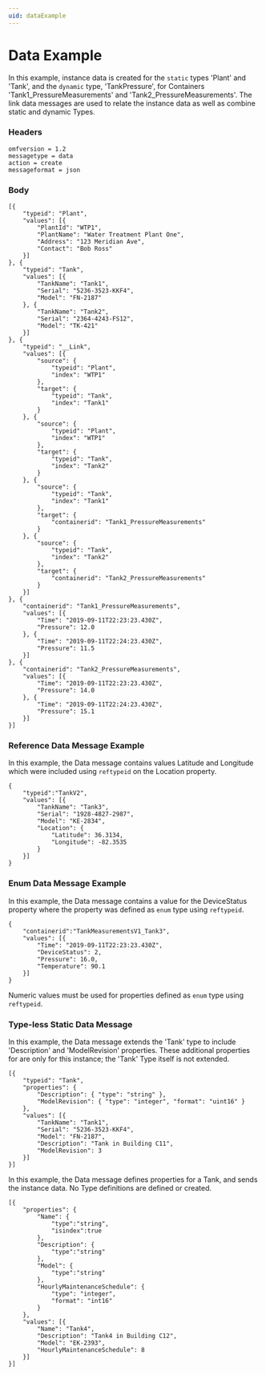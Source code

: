 ```yaml
---
uid: dataExample
---
```


# Data Example

In this example, instance data is created for the `static` types \'Plant\' and \'Tank\', and the `dynamic` type, \'TankPressure\', for Containers
\'Tank1_PressureMeasurements\' and \'Tank2_PressureMeasurements\'. The link data messages are used to relate the instance data as well as combine static and dynamic Types.

### Headers

	omfversion = 1.2
	messagetype = data
	action = create
	messageformat = json

### Body

	[{
		"typeid": "Plant",
		"values": [{
			"PlantId": "WTP1",
			"PlantName": "Water Treatment Plant One",
			"Address": "123 Meridian Ave",
			"Contact": "Bob Ross"
		}]
	}, {
		"typeid": "Tank",
		"values": [{
			"TankName": "Tank1",
			"Serial": "5236-3523-KKF4",
			"Model": "FN-2187"
		}, {
			"TankName": "Tank2",
			"Serial": "2364-4243-FS12",
			"Model": "TK-421"
		}]
	}, {
		"typeid": "__Link",
		"values": [{
			"source": {
				"typeid": "Plant",
				"index": "WTP1"
			},
			"target": {
				"typeid": "Tank",
				"index": "Tank1"
			}
		}, {
			"source": {
				"typeid": "Plant",
				"index": "WTP1"
			},
			"target": {
				"typeid": "Tank",
				"index": "Tank2"
			}
		}, {
			"source": {
				"typeid": "Tank",
				"index": "Tank1"
			},
			"target": {
				"containerid": "Tank1_PressureMeasurements"
			}
		}, {
			"source": {
				"typeid": "Tank",
				"index": "Tank2"
			},
			"target": {
				"containerid": "Tank2_PressureMeasurements"
			}
		}]
	}, {
		"containerid": "Tank1_PressureMeasurements",
		"values": [{
			"Time": "2019-09-11T22:23:23.430Z",
			"Pressure": 12.0
		}, {
			"Time": "2019-09-11T22:24:23.430Z",
			"Pressure": 11.5
		}]
	}, {
		"containerid": "Tank2_PressureMeasurements",
		"values": [{
			"Time": "2019-09-11T22:23:23.430Z",
			"Pressure": 14.0
		}, {
			"Time": "2019-09-11T22:24:23.430Z",
			"Pressure": 15.1
		}]
	}]

### Reference Data Message Example

In this example, the Data message contains values Latitude and Longitude which were included using `reftypeid` on the Location property.

	{
		"typeid":"TankV2",
		"values": [{
			"TankName": "Tank3",
			"Serial": "1928-4827-2987",
			"Model": "KE-2834",
			"Location": {
				"Latitude": 36.3134,
				"Longitude": -82.3535
			}
		}]
	}

### Enum Data Message Example

In this example, the Data message contains a value for the DeviceStatus property where the property was defined as `enum` type using `reftypeid`.

	{
		"containerid":"TankMeasurementsV1_Tank3",
		"values": [{
			"Time": "2019-09-11T22:23:23.430Z",
			"DeviceStatus": 2,
			"Pressure": 16.0,
			"Temperature": 90.1
		}]
	}

Numeric values must be used for properties defined as `enum` type using `reftypeid`.

### Type-less Static Data Message

In this example, the Data message extends the 'Tank' type to include 'Description' and 'ModelRevision' properties.
These additional properties for are only for this instance; the 'Tank' Type itself is not extended.

	[{
		"typeid": "Tank",
		"properties": {
			"Description": { "type": "string" },
			"ModelRevision": { "type": "integer", "format": "uint16" }
		},
		"values": [{
			"TankName": "Tank1",
			"Serial": "5236-3523-KKF4",
			"Model": "FN-2187",
			"Description": "Tank in Building C11",
			"ModelRevision": 3
		}]
	}]

In this example, the Data message defines properties for a Tank, and sends the instance data. No Type definitions are defined or created.

	[{
		"properties": {
			"Name": {
				"type":"string",
				"isindex":true
			},
			"Description": {
				"type":"string"
			},
			"Model": {
				"type":"string"
			},
			"HourlyMaintenanceSchedule": {
				"type": "integer",
				"format": "int16"
			}
		},
		"values": [{
			"Name": "Tank4",
			"Description": "Tank4 in Building C12",
			"Model": "EK-2393",
			"HourlyMaintenanceSchedule": 8
		}]
	}]
